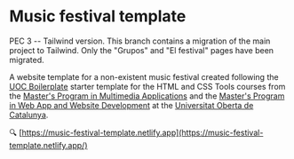 # Music festival template

PEC 3 -- Tailwind version. This branch contains a migration of the main project to Tailwind. Only the "Grupos" and "El festival" pages have been migrated.

A website template for a non-existent music festival created following the [UOC Boilerplate](https://github.com/uoc-advanced-html-css/uoc-boilerplate) starter template for the HTML and CSS Tools courses from the [Master's Program in Multimedia Applications](https://estudis.uoc.edu/ca/masters-universitaris/aplicacions-multimedia/presentacio) and the [Master's Program in Web App and Website Development](https://estudis.uoc.edu/ca/masters-universitaris/desenvolupament-llocs-aplicacions-web/presentacio) at the [Universitat Oberta de Catalunya](https://www.uoc.edu).

:mag: [https://music-festival-template.netlify.app](https://music-festival-template.netlify.app/)
